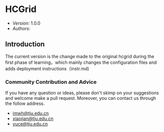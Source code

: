 # HCGrid

- *Version:* 1.0.0
- *Authors:*

## Introduction
The current version is the change made to the original hcgrid during the first phase of learning，which mainly changes the configuration files and adds deployment instructions（instr.md)

### Community Contribution and Advice

If you have any question or ideas, please don't skimp on your suggestions and welcome make a pull request. Moreover, you can contact us through the follow address.

- imwh@tju.edu.cn
- xiaojian@tju.edu.cn
- yuce@tju.edu.cn
